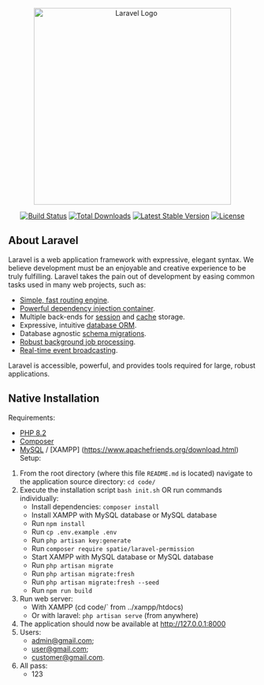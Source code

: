 <p align="center"><a href="https://laravel.com" target="_blank"><img src="https://raw.githubusercontent.com/laravel/art/master/logo-lockup/5%20SVG/2%20CMYK/1%20Full%20Color/laravel-logolockup-cmyk-red.svg" width="400" alt="Laravel Logo"></a></p>

<p align="center">
<a href="https://github.com/laravel/framework/actions"><img src="https://github.com/laravel/framework/workflows/tests/badge.svg" alt="Build Status"></a>
<a href="https://packagist.org/packages/laravel/framework"><img src="https://img.shields.io/packagist/dt/laravel/framework" alt="Total Downloads"></a>
<a href="https://packagist.org/packages/laravel/framework"><img src="https://img.shields.io/packagist/v/laravel/framework" alt="Latest Stable Version"></a>
<a href="https://packagist.org/packages/laravel/framework"><img src="https://img.shields.io/packagist/l/laravel/framework" alt="License"></a>
</p>

## About Laravel

Laravel is a web application framework with expressive, elegant syntax. We believe development must be an enjoyable and creative experience to be truly fulfilling. Laravel takes the pain out of development by easing common tasks used in many web projects, such as:

- [Simple, fast routing engine](https://laravel.com/docs/routing).
- [Powerful dependency injection container](https://laravel.com/docs/container).
- Multiple back-ends for [session](https://laravel.com/docs/session) and [cache](https://laravel.com/docs/cache) storage.
- Expressive, intuitive [database ORM](https://laravel.com/docs/eloquent).
- Database agnostic [schema migrations](https://laravel.com/docs/migrations).
- [Robust background job processing](https://laravel.com/docs/queues).
- [Real-time event broadcasting](https://laravel.com/docs/broadcasting).

Laravel is accessible, powerful, and provides tools required for large, robust applications.

## Native Installation
Requirements:
* [PHP 8.2](https://www.php.net/)
* [Composer](https://getcomposer.org/)
* [MySQL](https://www.mysql.com/) / [XAMPP] (https://www.apachefriends.org/download.html)
Setup: 
1. From the root directory (where this file `README.md` is located) navigate to the application source directory: `cd code/` 
2. Execute the installation script `bash init.sh` OR run commands individually:
   * Install dependencies: `composer install`
   * Install  XAMPP with  MySQL database or MySQL database
   * Run `npm install`
   * Run `cp .env.example .env`
   * Run `php artisan key:generate`
   * Run `composer require spatie/laravel-permission`
   * Start XAMPP with  MySQL database or MySQL database
   * Run `php artisan migrate`
   * Run `php artisan migrate:fresh`
   * Run `php artisan migrate:fresh --seed`
   * Run `npm run build`
3. Run web server:
   * With XAMPP (cd code/` from ../xampp/htdocs)
   * Or with laravel: `php artisan serve` (from anywhere)
4. The application should now be available at http://127.0.0.1:8000
7.	Users:
    * admin@gmail.com;
    * user@gmail.com;
    * customer@gmail.com.
8.	All pass:
    * 123





